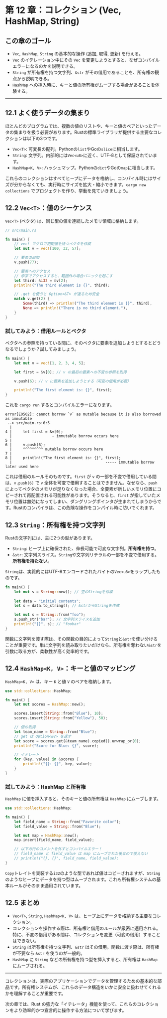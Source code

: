 # 第 12 章：コレクション (Vec, HashMap, String)

## この章のゴール
- `Vec`, `HashMap`, `String` の基本的な操作 (追加, 取得, 更新) を行える。
- `Vec` のイテレーション中にその `Vec` を変更しようとすると、なぜコンパイルエラーになるのかを説明できる。
- `String` が所有権を持つ文字列、`&str` がその借用であることを、所有権の観点から説明できる。
- `HashMap` への挿入時に、キーと値の所有権がムーブする場合があることを体験する。

---

## 12.1 よく使うデータの集まり

ほとんどのプログラムでは、複数の値のリストや、キーと値のペアといったデータの集まりを扱う必要があります。Rustの標準ライブラリが提供する主要なコレクションは以下の3つです。

- `Vec<T>`: 可変長の配列。Pythonの`list`やGoの`slice`に相当します。
- `String`: 文字列。内部的には`Vec<u8>`に近く、UTF-8として保証されています。
- `HashMap<K, V>`: ハッシュマップ。Pythonの`dict`やGoの`map`に相当します。

これらのコレクションはすべてヒープにデータを格納し、コンパイル時にはサイズが分からなくても、実行時にサイズを拡大・縮小できます。`cargo new collections` でプロジェクトを作り、挙動を見ていきましょう。

## 12.2 `Vec<T>`：値のシーケンス

`Vec<T>` (ベクタ) は、同じ型の値を連続したメモリ領域に格納します。

```rust
// src/main.rs

fn main() {
    // vec! マクロで初期値を持つベクタを作成
    let mut v = vec![100, 32, 57];

    // 要素の追加
    v.push(77);

    // 要素へのアクセス
    // 添字でアクセスすると、範囲外の場合パニックを起こす
    let third: &i32 = &v[2];
    println!("The third element is {}", third);

    // .get を使うと Option<&T> が返るため安全
    match v.get(2) {
        Some(third) => println!("The third element is {}", third),
        None => println!("There is no third element."),
    }
}
```

### 試してみよう：借用ルールとベクタ

ベクタへの参照を持っている間に、そのベクタに要素を追加しようとするとどうなるでしょうか？試してみましょう。

```rust
fn main() {
    let mut v = vec![1, 2, 3, 4, 5];

    let first = &v[0]; // v の最初の要素への不変の参照を取得

    v.push(6); // v に要素を追加しようとする（可変の借用が必要）

    println!("The first element is: {}", first);
}
```

これを `cargo run` するとコンパイルエラーになります。

```text
error[E0502]: cannot borrow `v` as mutable because it is also borrowed as immutable
 --> src/main.rs:6:5
  |
4 |     let first = &v[0];
  |                  - immutable borrow occurs here
5 |
6 |     v.push(6);
  |     ^^^^^^^^^ mutable borrow occurs here
7 |
8 |     println!("The first element is: {}", first);
  |                                          ----- immutable borrow later used here
```

これは借用のルールそのものです。`first` が `v` の一部を不変で借用している間は、`v.push(6)` で `v` 全体を可変で借用することはできません。なぜなら、`push` によってベクタのメモリが足りなくなった場合、全要素が新しいメモリ位置にコピーされて再配置される可能性があります。そうなると、`first` が指していたメモリ位置は無効になってしまい、ダングリングポインタが生まれてしまうからです。Rustのコンパイラは、この危険な操作をコンパイル時に防いでくれます。

## 12.3 `String`：所有権を持つ文字列

Rustの文字列には、主に2つの型があります。
- `String`: ヒープ上に確保された、伸長可能で可変な文字列。**所有権を持つ**。
- `&str`: 文字列スライス。`String`や文字列リテラルの一部を不変で借用する。**所有権を持たない**。

`String`は、実質的にはUTF-8エンコードされたバイトの`Vec<u8>`をラップしたものです。

```rust
fn main() {
    let mut s = String::new(); // 空のStringを作成
    
    let data = "initial contents";
    let s = data.to_string(); // &strからStringを作成

    let mut s = String::from("foo");
    s.push_str("bar"); // 文字列スライスを追加
    println!("{}", s); // "foobar"
}
```
関数に文字列を渡す際は、その関数の目的によって`String`と`&str`を使い分けることが重要です。単に文字列を読み取りたいだけなら、所有権を奪わない`&str`を引数に取る方が、柔軟性が高く効率的です。

## 12.4 `HashMap<K, V>`：キーと値のマッピング

`HashMap<K, V>` は、キー `K` と値 `V` のペアを格納します。

```rust
use std::collections::HashMap;

fn main() {
    let mut scores = HashMap::new();

    scores.insert(String::from("Blue"), 10);
    scores.insert(String::from("Yellow"), 50);

    // 値の取得
    let team_name = String::from("Blue");
    // get は Option<&V> を返す
    let score = scores.get(&team_name).copied().unwrap_or(0);
    println!("Score for Blue: {}", score);

    // イテレート
    for (key, value) in &scores {
        println!("{}: {}", key, value);
    }
}
```

### 試してみよう：HashMap と所有権

`HashMap` に値を挿入すると、そのキーと値の所有権は `HashMap` にムーブします。

```rust
use std::collections::HashMap;

fn main() {
    let field_name = String::from("Favorite color");
    let field_value = String::from("Blue");

    let mut map = HashMap::new();
    map.insert(field_name, field_value);

    // 以下の行のコメントを外すとコンパイルエラー！
    // field_name と field_value は map にムーブされた後なので使えない
    // println!("{}, {}", field_name, field_value);
}
```
`Copy`トレイトを実装する`i32`のような型であれば値はコピーされますが、`String`のようなヒープにデータを持つ型はムーブされます。これも所有権システムの基本ルールがそのまま適用されています。

## 12.5 まとめ

- `Vec<T>`, `String`, `HashMap<K, V>` は、ヒープ上にデータを格納する主要なコレクション。
- コレクションを操作する際は、所有権と借用のルールが厳密に適用される。特に、不変の借用がある間は、コレクションを変更（可変の借用）することはできない。
- `String` は所有権を持つ文字列、`&str` はその借用。関数に渡す際は、所有権が不要なら `&str` を使うのが一般的。
- `HashMap` に `String` などの所有権を持つ型を挿入すると、所有権は `HashMap` にムーブされる。

---

コレクションは、実際のアプリケーションでデータを管理するための基本的な部品です。所有権システムが、これらのデータ構造をいかに安全に扱わせてくれるかを理解することが重要です。

次の章では、Rust の強力な「イテレータ」機能を使って、これらのコレクションをより効率的かつ宣言的に操作する方法について学びます。

